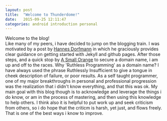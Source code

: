 ```yaml
---
layout: post
title:  "Welcome to Thunderdome!"
date:   2015-09-25 12:11:47
categories: android introduction personal
---
```

Welcome to the blog!  
Like many of my peers,  i have decided to jump on the blogging train.  I was motivated by a post by [Hannes Dorfmann](http://hannesdorfmann.com) in which he graciously provides  clear guidance on getting started with Jekyll and github pages.  After those steps, and a quick stop by [A Small Orange](https://asmallorange.com) to secure a domain name, i am up and off to the races.  Why 'Ruthless Programming' as a domain name?  I have always  used the phrase Ruthlessly Insufficient to give a tongue in cheek description of failure,  or poor results. As a self taught programmer, one of  my major breakthroughs in personal and professional progression was the realization that i didn't know everything,  and that this was ok. My main goal with this blog though is to acknowledge and leverage the things i do know,  or am in the process of mastering, and then using this knowledge to help others. I think also it is helpful to put  work up and seek criticism from others,  so i do hope that the criticm is harsh, yet just,  and flows freely.  That is one of the best ways i know to improve.





[jekyll]:      http://jekyllrb.com
[jekyll-gh]:   https://github.com/jekyll/jekyll
[jekyll-help]: https://github.com/jekyll/jekyll-help
